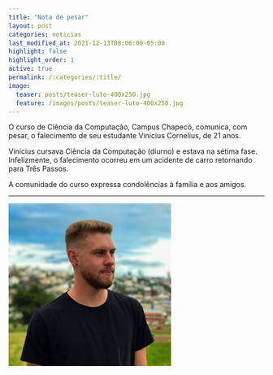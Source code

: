 ```yaml
---
title: "Nota de pesar"
layout: post
categories: noticias
last_modified_at: 2021-12-13T08:06:00-05:00
highlight: false
highlight_order: 1
active: true
permalink: /:categories/:title/
image:
  teaser: posts/teaser-luto-400x250.jpg
  feature: /images/posts/teaser-luto-400x250.jpg
---
```


O curso de Ciência da Computação, Campus Chapecó, comunica, com pesar, o falecimento de seu estudante Vinicius Cornelius, de 21 anos.
 
Vinicius cursava Ciência da Computação (diurno) e estava na sétima fase. Infelizmente, o falecimento ocorreu em um acidente de carro retornando para Três Passos. 

A comunidade do curso expressa condolências à família e aos amigos.

---


![Vinicius Cornelius](/images/posts/vinicius_cornelius.jpg)